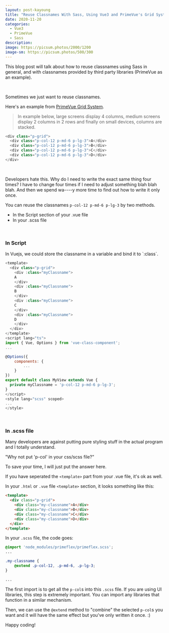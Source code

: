 ```yaml
---
layout: post-kayoung
title: "Reuse Classnames With Sass, Using Vue3 and PrimeVue's Grid System as An Example"
date: 2020-11-20
categories:
  - Vue3
  - PrimeVue
  - Sass
description:
image: https://picsum.photos/2000/1200
image-sm: https://picsum.photos/500/300
---
```


This blog post will talk about how to reuse classnames using Sass in general, and with classnames provided by third party libraries (PrimeVue as an example).

<br/>

Sometimes we just want to reuse classnames.

Here's an example from <a href="https://primefaces.org/primevue/showcase/#/grid">PrimeVue Grid System</a>.

> In example below, large screens display 4 columns, medium screens display 2 columns in 2 rows and finally on small devices, columns are stacked.

```js
<div class="p-grid">
  <div class="p-col-12 p-md-6 p-lg-3">A</div>
  <div class="p-col-12 p-md-6 p-lg-3">B</div>
  <div class="p-col-12 p-md-6 p-lg-3">C</div>
  <div class="p-col-12 p-md-6 p-lg-3">D</div>
</div>
```

<br/>

Developers hate this. Why do I need to write the exact same thing four times? I have to change four times if I need to adjust something blah blah blah. And then we spend wa----y more time to find out how to write it only once.

You can reuse the classnames `p-col-12 p-md-6 p-lg-3` by two methods.

<ul>
<li>
In the Script section of your .vue file
</li>
<li>
In your .scss file
</li>
</ul>
<br/>

<h3>In Script</h3>
In Vuejs, we could store the classname in a variable and bind it to `:class`.

```js
<template>
  <div class="p-grid">
    <div :class="myClassname">
    A
    </div>
    <div :class="myClassname">
    B
    </div>
    <div :class="myClassname">
    C
    </div>
    <div :class="myClassname">
    D
    </div>
  </div>
</template>
<script lang="ts">
import { Vue, Options } from 'vue-class-component';
...

@Options({
    components: {
        ...
    }
})
export default class MyView extends Vue {
  private myClassname = 'p-col-12 p-md-6 p-lg-3';
}
</script>
<style lang="scss" scoped>
...
</style>
```

<br/>
<h3>In .scss file</h3>
Many developers are against putting pure styling stuff in the actual program and I totally understand.

"Why not put 'p-col' in your css/scss file?"

To save your time, I will just put the answer here.

If you have seperated the `<template>` part from your .vue file, it's ok as well.

In your `.html` or `.vue` file `<template>` section, it looks something like this:

```html
<template>
  <div class="p-grid">
    <div class="my-classname">A</div>
    <div class="my-classname">B</div>
    <div class="my-classname">C</div>
    <div class="my-classname">D</div>
  </div>
</template>
```

In your `.scss` file, the code goes:

```scss
@import 'node_modules/primeflex/primeflex.scss';
...

.my-classname {
    @extend .p-col-12, .p-md-6, .p-lg-3;
}

...
```

The first import is to get all the `p-col`s into this `.scss` file. If you are using UI libraries, this step is extremely important. You can import any libraries that function in a similar mechanism.

Then, we can use the `@extend` method to "combine" the selected `p-col`s you want and it will have the same effect but you've only written it once. :)

Happy coding!
